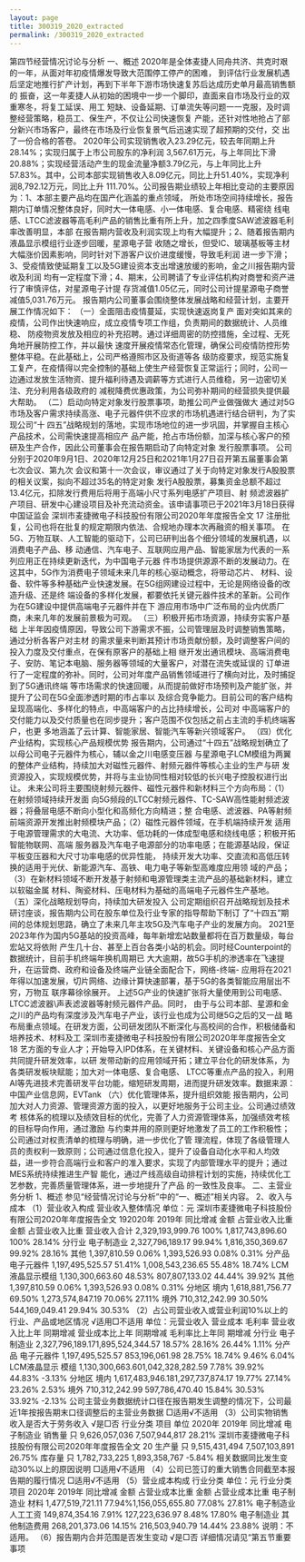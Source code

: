 ```yaml
---
layout: page
title: 300319_2020_extracted
permalink: /300319_2020_extracted
---
```


第四节经营情况讨论与分析
一、概述
2020年是全体麦捷人同舟共济、共克时艰的一年，从面对年初疫情爆发导致大范围停工停产的困难，
到评估行业发展机遇后坚定地推行扩产计划，再到下半年下游市场快速复苏后达成历史单月最高销售额的
振奋，这一年麦捷人从初始的困境中一步一个脚印，直面来自市场及行业的双重寒冬，将复工延误、用工
短缺、设备延期、订单流失等问题一一克服，及时调整经营策略，稳员工、保生产，不仅让公司快速恢复
产能，还针对性地抢占了部分新兴市场客户，最终在市场及行业恢复景气后迅速实现了超预期的交付，交
出了一份合格的答卷。
2020年公司实现销售收入23.29亿元，较去年同期上升28.14%；实现归属于上市公司股东的净利润
3,567.61万元，与上年同比下滑20.88%；实现经营活动产生的现金流量净额3.79亿元，与上年同比上升
57.83%。其中，公司本部实现销售收入8.09亿元，同比上升51.40%，实现净利润8,792.12万元，同比上升
111.70%。公司报告期业绩较上年相比变动的主要原因为：1、本部主要产品均在国产化涵盖的重点领域，
所处市场空间持续增长，报告期内订单情况整体良好，同时大一体电感、小一体电感、复合电感、精密绕
线电感、LTCC滤波器等高毛利产品的销售比重有所上升，加之四季度SAW滤波器毛利率改善明显，本部
在报告期内营收及利润实现上均有大幅提升；2、随着报告期内液晶显示模组行业逐步回暖，星源电子营
收随之增长，但受IC、玻璃基板等主材大幅涨价因素影响，同时针对下游客户议价进度缓慢，导致毛利润
进一步下滑；3、受疫情致使延期复工以及5G建设资本支出增速放缓的影响，金之川报告期内营收及利润
均有一定程度下滑；4、期末，公司聘请了专业评估机构对商誉和资产进行了审慎评估，对星源电子计提
存货减值1.05亿元，同时公司计提星源电子商誉减值5,031.76万元。
报告期内公司董事会围绕整体发展战略和经营计划，主要开展工作情况如下：
（一）全面阻击疫情蔓延，实现快速返岗复产
面对突如其来的疫情，公司作出快速响应，成立疫情专项工作组，负责期间的数据统计、人员维稳、
防疫物资发放及相应的补充招聘。通过详细周密的防控措施，全过程、无死角地开展防控工作，并以最快
速度开展疫情常态化管理，确保公司疫情防控形势整体平稳。在此基础上，公司严格遵照市区及街道等各
级防疫要求，规范实施复工复产，在疫情得以完全控制的基础上使生产经营恢复正常运行；同时，公司一
边通过发放生活物资、提升福利待遇及调薪等方式进行人员维稳，另一边密切关注、充分利用各级政府的
减税降费优惠政策，为公司弥补期间的经营损失提供最大帮助。
（二）启动向特定对象发行股票事项，助推公司产业做强做大
通过对5G市场及客户需求持续高涨、电子元器件供不应求的市场机遇进行结合研判，为了实现公司“十
四五”战略规划的落地，实现市场地位的进一步巩固，并掌握自主核心产品技术，公司需快速提高相应产
品产能，抢占市场份额，加深与核心客户的预研及生产合作，因此公司董事会在报告期启动了向特定对象
发行股票事项。
公司分别于2020年9月1日、2020年12月25日和2021年1月27日召开第五届董事会第七次会议、第九次
会议和第十一次会议，审议通过了关于向特定对象发行A股股票的相关议案，拟向不超过35名的特定对象
发行A股股票，募集资金总额不超过13.4亿元，扣除发行费用后将用于高端小尺寸系列电感扩产项目、射
频滤波器扩产项目、研发中心建设项目及补充流动资金。该申请事项已于2021年3月18日获得中国证监会
深圳市麦捷微电子科技股份有限公司2020年年度报告全文
17
注册批复，公司也将在批复的规定期限内依法、合规地办理本次再融资的相关事项。
在5G、万物互联、人工智能的驱动下，公司已研判出各个细分领域的发展机遇，以消费电子产品、移
动通信、汽车电子、互联网应用产品、智能家居为代表的一系列应用正在持续更新迭代，为中国电子元器
件市场提供源源不断的发展动力。在这其中，5G作为消费电子领域未来几年的核心驱动概念，将带动芯片、
材料、设备、软件等多种基础产业快速发展。在5G组网建设过程中，无论是网络设备的改造升级、还是终
端设备的多样化发展，都要依托关键元器件技术的革新。公司作为在5G建设中提供高端电子元器件并在下
游应用市场中广泛布局的业内优质厂商，未来几年的发展前景极为可观。
（三）积极开拓市场资源，持续夯实客户基础
上半年因疫情原因，导致公司下游需求不振，公司管理层及时调整销售策略，通过分析各客户对主材
的需求量来判断其预计市场贡献份额，及时调整客户间的投入力度及交付重点，在保有原客户的基础上相
继开发出通讯模块、高端消费电子、安防、笔记本电脑、服务器等领域的大量客户，对潜在流失或延误的
订单进行了一定程度的弥补。同时，公司对年度产品销售领域进行了横向对比，及时捕捉到了5G通讯终端
等市场需求的快速回暖，从而提前做好市场预判及产能扩张，并提升了公司在5G全面渗透时期的市占率以
及综合竞争能力。目前公司的客户结构呈现高端化、多样化的特点，中高端客户的占比持续增长，公司对
中高端客户的交付能力以及交付质量也在同步提升；客户范围不仅包括之前占主流的手机终端客户，也更
多地涵盖了云计算、智能家居、智能汽车等新兴领域客户。
（四）优化产业结构，实现核心产品规模优势
报告期内，公司通过“十四五”战略规划确立了以母公司电子元器件为核心，辅以金之川电感变压器
与星源电子LCM模组为两翼的整体产业结构，持续加大对磁性元器件、射频元器件等核心主业的生产与研
发资源投入，实现规模优势，并将与主业协同性相对较低的长兴电子控股权进行出让。
未来公司将主要围绕射频元器件、磁性元器件和新材料三个方向布局：（1）在射频领域持续开发面
向5G频段的LTCC射频元器件、TC-SAW高性能射频滤波器；将叠层电感不断向小型化和高频化方向精进；整
合电感、滤波器、PA等射频前端资源开发推出射频模块产品；（2）磁性元器件领域，在手机端持续开发
适用于电源管理需求的大电流、大功率、低功耗的一体成型电感和绕线电感；积极开拓智能物联网、高端
服务器及汽车电子电源部分的功率电感；在能源基站段，保证平板变压器和大尺寸功率电感的优异性能，
持续开发大功率、交直流和高低压转换的适用于光伏、新能源汽车、高铁、电力电子等新型高难度应用领
域的产品；（3）在新材料领域不断开发基于射频和电源管理类主流产品的基础新材料，建立以软磁金属
材料、陶瓷材料、压电材料为基础的高端电子元器件生产基地。
（五）深化战略规划导向，持续加大研发投入
公司定期组织召开战略规划及技术研讨座谈，报告期内公司在股东单位及行业专家的指导帮助下制订
了“十四五”期间的总体规划思路，确立了未来几年主攻5G及汽车电子产业的发展方向。
2021至2023年作为国内5G基站的投资高峰，每年新增宏站数量都将在百万数量级，每台宏站又将依附
产生几十台、甚至上百台各类小站的机会。同时经Counterpoint的数据统计，目前手机终端年换机周期已
大大逾期，故5G手机的渗透率在飞速提升，在运营商、政府和设备及终端产业链全面配合下，网络-终端-
应用将在2021年得以加速发展，切片网络、边缘计算快速部署，基于5G的各类智能应用层出不穷，万物互
联序幕徐徐展开。
上述5G产业的快速扩张将大量使用到公司电感、LTCC滤波器\声表滤波器等射频元器件产品。同时，
由于与公司本部、星源和金之川的产品均有深度涉及汽车电子产业，该行业也成为公司继5G之后的又一战
略布局重点领域。在研发方面，公司研发团队不断深化与高校间的合作，积极储备和培养技术、材料及工
深圳市麦捷微电子科技股份有限公司2020年年度报告全文
18
艺方面的专业人才；开始导入IPD体系，在关键材料、关键设备和核心产品方面共同提升研发效率，以研
发带动新的应用领域开拓；建立平台化的研发体系，为各类研发板块赋能；加大对一体电感、复合电感、
LTCC等重点产品的投入，利用AI等先进技术完善研发平台功能，缩短研发周期，进而提升研发效率。数据来源：中国产业信息网，EVTank
（六）优化管理体系，提升组织效能
报告期内，公司加大对人力资源、管理资源方面的投入，以更好地服务于公司主业。公司通过绩效考
核体系的梳理以及绩效目标的优化，完善了人力资源管理体系，加强绩效考核的目标导向作用，通过激励
与约束并用的原则更好地激发了员工的工作积极性；公司通过对权责清单的梳理与明确，进一步优化了管
理流程，体现了各级管理人员的责权利一致原则；公司通过信息化投入，提升了设备自动化水平和人均效
益，进一步符合高端行业和客户的准入要求，实现了内部管理水平的提升；通过MES系统持续推进生产智
能化，通过产线高级自动排程计划的实施，持续优化工艺参数，完善质量管理体系，进一步地提升了产品
的一致性及良率。
二、主营业务分析
1、概述
参见“经营情况讨论与分析”中的“一、概述”相关内容。
2、收入与成本
（1）营业收入构成
营业收入整体情况
单位：元
深圳市麦捷微电子科技股份有限公司2020年年度报告全文
192020年
2019年
同比增减
金额
占营业收入比重
金额
占营业收入比重
营业收入合计
2,329,193,999.76
100%
1,817,743,896.60
100%
28.14%
分行业
电子制造业
2,327,796,189.17
99.94%
1,816,350,369.67
99.92%
28.16%
其他
1,397,810.59
0.06%
1,393,526.93
0.08%
0.31%
分产品
电子元器件
1,197,495,525.57
51.41%
1,008,543,236.65
55.48%
18.74%
LCM液晶显示模组
1,130,300,663.60
48.53%
807,807,133.02
44.44%
39.92%
其他
1,397,810.59
0.06%
1,393,526.93
0.08%
0.31%
分地区
境内
1,618,881,756.77
69.50%
1,273,574,847.19
70.06%
27.11%
境外
710,312,242.99
30.50%
544,169,049.41
29.94%
30.53%
（2）占公司营业收入或营业利润10%以上的行业、产品或地区情况
√适用□不适用
单位：元营业收入
营业成本
毛利率
营业收入比上年
同期增减
营业成本比上年
同期增减
毛利率比上年同
期增减
分行业
电子制造业
2,327,796,189.171,895,524,344.57
18.57%
28.16%
26.44%
1.11%
分产品
电子元器件
1,197,495,525.57
853,196,061.98
28.75%
18.74%
9.46%
6.04%
LCM液晶显示
模组
1,130,300,663.601,042,328,282.59
7.78%
39.92%
44.83%
-3.13%
分地区
境内
1,617,483,946.181,297,737,874.17
19.77%
27.14%
23.26%
2.53%
境外
710,312,242.99
597,786,470.40
15.84%
30.53%
33.92%
-2.13%
公司主营业务数据统计口径在报告期发生调整的情况下，公司最近1年按报告期末口径调整后的主营业务数据
□适用√不适用
（3）公司实物销售收入是否大于劳务收入
√是□否
行业分类
项目
单位
2020年
2019年
同比增减
电子制造业
销售量
只
9,626,057,036
7,507,944,817
28.21%
深圳市麦捷微电子科技股份有限公司2020年年度报告全文
20
生产量
只
9,515,431,494
7,507,103,891
26.75%
库存量
只
1,782,733,225
1,893,358,767
-5.84%
相关数据同比发生变动30%以上的原因说明
□适用√不适用
（4）公司已签订的重大销售合同截至本报告期的履行情况
□适用√不适用
（5）营业成本构成
行业分类
单位：元
行业分类
项目
2020年
2019年
同比增减
金额
占营业成本比重
金额
占营业成本比重
电子制造业
材料
1,477,519,721.11
77.94%1,156,055,655.80
77.08%
27.81%
电子制造业
人工工资
149,874,354.16
7.91%
127,223,636.97
8.48%
17.80%
电子制造业
其他制造费用
268,201,373.06
14.15%
216,503,940.79
14.44%
23.88%
说明：不适用。
（6）报告期内合并范围是否发生变动
√是□否
详细情况请见“第五节重要事项